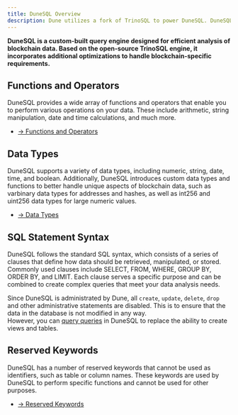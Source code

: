 ```yaml
---
title: DuneSQL Overview
description: Dune utilizes a fork of TrinoSQL to power DuneSQL. DuneSQL is a custom built query engine that is optimized for blockchain data.
---
```


**DuneSQL is a custom-built query engine designed for efficient analysis of blockchain data. Based on the open-source TrinoSQL engine, it incorporates additional optimizations to handle blockchain-specific requirements.**

## Functions and Operators

DuneSQL provides a wide array of functions and operators that enable you to perform various operations on your data. These include arithmetic, string manipulation, date and time calculations, and much more.

<div class="cards grid" markdown>

- [→ Functions and Operators](../DuneSQL-reference/Functions-and-operators/index.md)

</div>

## Data Types

DuneSQL supports a variety of data types, including numeric, string, date, time, and boolean. Additionally, DuneSQL introduces custom data types and functions to better handle unique aspects of blockchain data, such as varbinary data types for addresses and hashes, as well as int256 and uint256 data types for large numeric values.

<div class="cards grid" markdown>

- [→ Data Types](datatypes.md)

</div>

## SQL Statement Syntax 

DuneSQL follows the standard SQL syntax, which consists of a series of clauses that define how data should be retrieved, manipulated, or stored. Commonly used clauses include SELECT, FROM, WHERE, GROUP BY, ORDER BY, and LIMIT. Each clause serves a specific purpose and can be combined to create complex queries that meet your data analysis needs.

Since DuneSQL is administrated by Dune, all `create`, `update`, `delete`, `drop` and other administrative statements are disabled. This is to ensure that the data in the database is not modified in any way.  
However, you can [query queries](../query-a-query.md) in DuneSQL to replace the ability to create views and tables.

## Reserved Keywords

DuneSQL has a number of reserved keywords that cannot be used as identifiers, such as table or column names. These keywords are used by DuneSQL to perform specific functions and cannot be used for other purposes. 

<div class="cards grid" markdown>

- [→ Reserved Keywords](reserved-keywords.md)

</div>